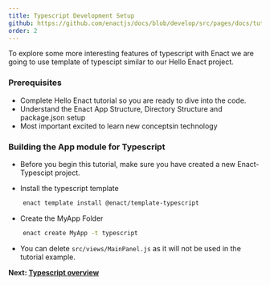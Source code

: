 ```yaml
---
title: Typescript Development Setup
github: https://github.com/enactjs/docs/blob/develop/src/pages/docs/tutorials/tutorial-typescript-enact/app-setup/index.md
order: 2
---
```

To explore some more interesting features of typescript with Enact we are going to use template of typescipt similar to our Hello Enact project.

### Prerequisites
- Complete Hello Enact tutorial so you are ready to dive into the code.
- Understand the Enact App Structure, Directory Structure and package.json setup
- Most important excited to learn new conceptsin technology


### Building the App module for Typescript

- Before you begin this tutorial, make sure you have created a new Enact-Typescipt project.

- Install the typescript template

```bash
    enact template install @enact/template-typescript
```
- Create the MyApp Folder

```bash
    enact create MyApp -t typescript
```
- You can delete `src/views/MainPanel.js` as it will not be used in the tutorial example.


**Next: [Typescript overview](../typescript-overview/)**


 